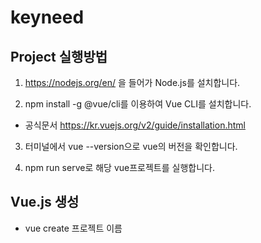 # keyneed

## Project 실행방법

1. https://nodejs.org/en/ 을 들어가 Node.js를 설치합니다.

2. npm install -g @vue/cli를 이용하여 Vue CLI를 설치합니다.  
  - 공식문서 https://kr.vuejs.org/v2/guide/installation.html
  
3. 터미널에서 vue --version으로 vue의 버전을 확인합니다. 

4. npm run serve로 해당 vue프로젝트를 실행합니다.

## Vue.js 생성
- vue create 프로젝트 이름
